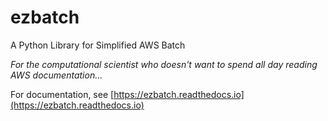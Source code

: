 # ezbatch
A Python Library for Simplified AWS Batch

*For the computational scientist who doesn't want to spend all day reading AWS documentation...*

For documentation, see [https://ezbatch.readthedocs.io](https://ezbatch.readthedocs.io)

